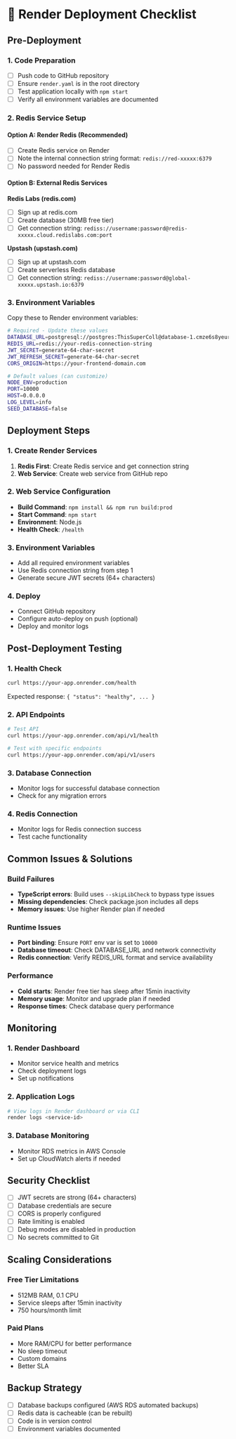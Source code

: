 # 🚀 Render Deployment Checklist

## Pre-Deployment

### 1. Code Preparation
- [ ] Push code to GitHub repository
- [ ] Ensure `render.yaml` is in the root directory
- [ ] Test application locally with `npm start`
- [ ] Verify all environment variables are documented

### 2. Redis Service Setup

#### Option A: Render Redis (Recommended)
- [ ] Create Redis service on Render
- [ ] Note the internal connection string format: `redis://red-xxxxx:6379`
- [ ] No password needed for Render Redis

#### Option B: External Redis Services

**Redis Labs (redis.com)**
- [ ] Sign up at redis.com
- [ ] Create database (30MB free tier)
- [ ] Get connection string: `rediss://username:password@redis-xxxxx.cloud.redislabs.com:port`

**Upstash (upstash.com)**
- [ ] Sign up at upstash.com  
- [ ] Create serverless Redis database
- [ ] Get connection string: `rediss://username:password@global-xxxxx.upstash.io:6379`

### 3. Environment Variables

Copy these to Render environment variables:

```bash
# Required - Update these values
DATABASE_URL=postgresql://postgres:ThisSuperColl@database-1.cmze6s8yeur2.us-east-1.rds.amazonaws.com:5432/postgres
REDIS_URL=redis://your-redis-connection-string
JWT_SECRET=generate-64-char-secret
JWT_REFRESH_SECRET=generate-64-char-secret
CORS_ORIGIN=https://your-frontend-domain.com

# Default values (can customize)
NODE_ENV=production
PORT=10000
HOST=0.0.0.0
LOG_LEVEL=info
SEED_DATABASE=false
```

## Deployment Steps

### 1. Create Render Services
1. **Redis First**: Create Redis service and get connection string
2. **Web Service**: Create web service from GitHub repo

### 2. Web Service Configuration
- **Build Command**: `npm install && npm run build:prod`
- **Start Command**: `npm start`  
- **Environment**: Node.js
- **Health Check**: `/health`

### 3. Environment Variables
- Add all required environment variables
- Use Redis connection string from step 1
- Generate secure JWT secrets (64+ characters)

### 4. Deploy
- Connect GitHub repository
- Configure auto-deploy on push (optional)
- Deploy and monitor logs

## Post-Deployment Testing

### 1. Health Check
```bash
curl https://your-app.onrender.com/health
```
Expected response: `{ "status": "healthy", ... }`

### 2. API Endpoints
```bash
# Test API
curl https://your-app.onrender.com/api/v1/health

# Test with specific endpoints
curl https://your-app.onrender.com/api/v1/users
```

### 3. Database Connection
- Monitor logs for successful database connection
- Check for any migration errors

### 4. Redis Connection  
- Monitor logs for Redis connection success
- Test cache functionality

## Common Issues & Solutions

### Build Failures
- **TypeScript errors**: Build uses `--skipLibCheck` to bypass type issues
- **Missing dependencies**: Check package.json includes all deps
- **Memory issues**: Use higher Render plan if needed

### Runtime Issues
- **Port binding**: Ensure `PORT` env var is set to `10000`
- **Database timeout**: Check DATABASE_URL and network connectivity  
- **Redis connection**: Verify REDIS_URL format and service availability

### Performance
- **Cold starts**: Render free tier has sleep after 15min inactivity
- **Memory usage**: Monitor and upgrade plan if needed
- **Response times**: Check database query performance

## Monitoring

### 1. Render Dashboard
- Monitor service health and metrics
- Check deployment logs
- Set up notifications

### 2. Application Logs
```bash
# View logs in Render dashboard or via CLI
render logs <service-id>
```

### 3. Database Monitoring
- Monitor RDS metrics in AWS Console
- Set up CloudWatch alerts if needed

## Security Checklist

- [ ] JWT secrets are strong (64+ characters) 
- [ ] Database credentials are secure
- [ ] CORS is properly configured
- [ ] Rate limiting is enabled
- [ ] Debug modes are disabled in production
- [ ] No secrets committed to Git

## Scaling Considerations

### Free Tier Limitations
- 512MB RAM, 0.1 CPU
- Service sleeps after 15min inactivity
- 750 hours/month limit

### Paid Plans
- More RAM/CPU for better performance
- No sleep timeout
- Custom domains
- Better SLA

## Backup Strategy

- [ ] Database backups configured (AWS RDS automated backups)
- [ ] Redis data is cacheable (can be rebuilt)
- [ ] Code is in version control
- [ ] Environment variables documented